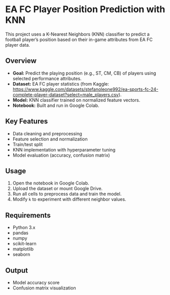 
# EA FC Player Position Prediction with KNN

This project uses a K-Nearest Neighbors (KNN) classifier to predict a football player’s position based on their in-game attributes from EA FC player data.

## Overview

- **Goal:** Predict the playing position (e.g., ST, CM, CB) of players using selected performance attributes.
- **Dataset:** EA FC player statistics (from Kaggle: https://www.kaggle.com/datasets/stefanoleone992/ea-sports-fc-24-complete-player-dataset?select=male_players.csv).
- **Model:** KNN classifier trained on normalized feature vectors.
- **Notebook:** Built and run in Google Colab.

## Key Features

- Data cleaning and preprocessing
- Feature selection and normalization
- Train/test split
- KNN implementation with hyperparameter tuning
- Model evaluation (accuracy, confusion matrix)

## Usage

1. Open the notebook in Google Colab.
2. Upload the dataset or mount Google Drive.
3. Run all cells to preprocess data and train the model.
4. Modify `k` to experiment with different neighbor values.

## Requirements

- Python 3.x
- pandas
- numpy
- scikit-learn
- matplotlib
- seaborn

## Output

- Model accuracy score
- Confusion matrix visualization
